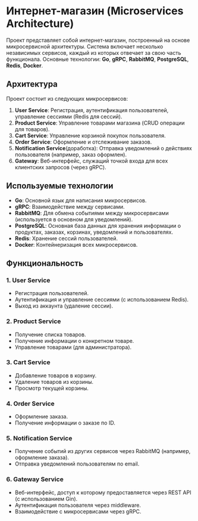 # Интернет-магазин (Microservices Architecture)

Проект представляет собой интернет-магазин, построенный на основе микросервисной архитектуры. Система включает несколько независимых сервисов, каждый из которых отвечает за свою часть функционала. Основные технологии: **Go**, **gRPC**, **RabbitMQ**, **PostgreSQL**, **Redis**, **Docker**.

## Архитектура

Проект состоит из следующих микросервисов:

1. **User Service**: Регистрация, аутентификация пользователей, управление сессиями (Redis для сессий).
2. **Product Service**: Управление товарами магазина (CRUD операции для товаров).
3. **Cart Service**: Управление корзиной покупок пользователя.
4. **Order Service**: Оформление и отслеживание заказов.
5. **Notification Service**(доработка): Отправка уведомлений о действиях пользователя (например, заказ оформлен).
6. **Gateway**: Веб-интерфейс, служащий точкой входа для всех клиентских запросов (через gRPC).

## Используемые технологии

- **Go**: Основной язык для написания микросервисов.
- **gRPC**: Взаимодействие между сервисами.
- **RabbitMQ**: Для обмена событиями между микросервисами (используется в основном для уведомлений).
- **PostgreSQL**: Основная база данных для хранения информации о продуктах, заказах, корзинах, уведомлений и пользователях.
- **Redis**: Хранение сессий пользователей.
- **Docker**: Контейнеризация всех микросервисов.

## Функциональность

### 1. User Service
- Регистрация пользователей.
- Аутентификация и управление сессиями (с использованием Redis).
- Выход из аккаунта (удаление сессии).

### 2. Product Service
- Получение списка товаров.
- Получение информации о конкретном товаре.
- Управление товарами (для администратора).

### 3. Cart Service
- Добавление товаров в корзину.
- Удаление товаров из корзины.
- Просмотр текущей корзины.

### 4. Order Service
- Оформление заказа.
- Получение информации о заказе по ID.

### 5. Notification Service
- Получение событий из других сервисов через RabbitMQ (например, оформление заказа).
- Отправка уведомлений пользователям по email.

### 6. Gateway Service
- Веб-интерфейс, доступ к которому предоставляется через REST API (с использованием Gin).
- Аутентификация пользователя через middleware.
- Взаимодействие с микросервисами через gRPC.

